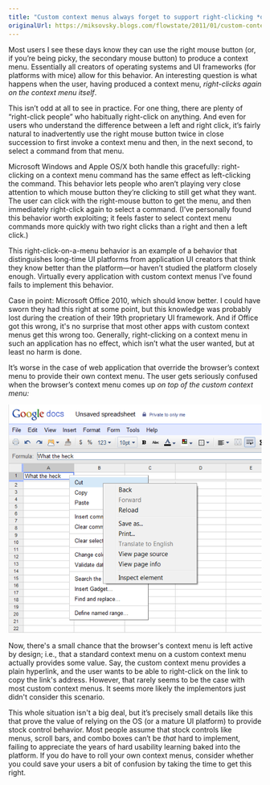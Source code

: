 ```yaml
---
title: "Custom context menus always forget to support right-clicking *on* the context menu"
originalUrl: https://miksovsky.blogs.com/flowstate/2011/01/custom-context-menus-always-forget-to-support-right-clicking-on-the-context-menu.html
---
```


<p>
  Most users I see these days know they can use the right mouse button (or, if
  you’re being picky, the secondary mouse button) to produce a context menu.
  Essentially all creators of operating systems and UI frameworks (for platforms
  with mice) allow for this behavior. An interesting question is what happens
  when the user, having produced a context menu,
  <em>right-clicks again on the context menu itself</em>.
</p>
<p>
  This isn’t odd at all to see in practice. For one thing, there are plenty of
  “right-click people” who habitually right-click on anything. And even for
  users who understand the difference between a left and right click, it’s
  fairly natural to inadvertently use the right mouse button twice in close
  succession to first invoke a context menu and then, in the next second, to
  select a command from that menu.
</p>
<p>
  Microsoft Windows and Apple OS/X both handle this gracefully: right-clicking
  on a context menu command has the same effect as left-clicking the command.
  This behavior lets people who aren’t playing very close attention to which
  mouse button they’re clicking to still get what they want. The user can click
  with the right-mouse button to get the menu, and then immediately right-click
  again to select a command. (I’ve personally found this behavior worth
  exploiting; it feels faster to select context menu commands more quickly with
  two right clicks than a right and then a left click.)
</p>
<p>
  This right-click-on-a-menu behavior is an example of a behavior that
  distinguishes long-time UI platforms from application UI creators that think
  they know better than the platform—or haven’t studied the platform closely
  enough. Virtually every application with custom context menus I’ve found fails
  to implement this behavior.
</p>
<p>
  Case in point: Microsoft Office 2010, which should know better. I could have
  sworn they had this right at some point, but this knowledge was probably lost
  during the creation of their 19th proprietary UI framework. And if Office got
  this wrong, it&#39;s no surprise that most other apps with custom context
  menus get this wrong too. Generally, right-clicking on a context menu in such
  an application has no effect, which isn’t what the user wanted, but at least
  no harm is done.
</p>
<p>
  It’s worse in the case of web application that override the browser’s context
  menu to provide their own context menu. The user gets seriously confused when
  the browser’s context menu comes up
  <em>on top of the custom context menu:</em>
</p>
<p>
  <img
    src="/images/flowstate/6a00d83451fb6769e20147e19401f7970b-pi.png"
    alt="Right Click on Context Menu"
  />
</p>
<p>
  Now, there&#39;s a small chance that the browser&#39;s context menu is left
  active by design; i.e., that a standard context menu on a custom context menu
  actually provides some value. Say, the custom context menu provides a plain
  hyperlink, and the user wants to be able to right-click on the link to copy
  the link&#39;s address. However, that rarely seems to be the case with most
  custom context menus. It seems more likely the implementors just didn&#39;t
  consider this scenario.
</p>
<p>
  This whole situation isn&#39;t a big deal, but it’s precisely small details
  like this that prove the value of relying on the OS (or a mature UI platform)
  to provide stock control behavior. Most people assume that stock controls like
  menus,&#0160;scroll bars, and combo boxes can’t be <em>that</em> hard to
  implement, failing to appreciate the years of hard usability learning baked
  into the platform.&#0160;If you do have to roll your own context menus,
  consider whether you could save your users a bit of confusion by taking the
  time to get this right.
</p>
